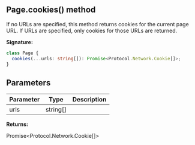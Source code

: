 ## Page.cookies() method

If no URLs are specified, this method returns cookies for the current page URL. If URLs are specified, only cookies for those URLs are returned.

**Signature:**

```typescript
class Page {
  cookies(...urls: string[]): Promise<Protocol.Network.Cookie[]>;
}
```

## Parameters

| Parameter | Type       | Description |
| --------- | ---------- | ----------- |
| urls      | string\[\] |             |

**Returns:**

Promise&lt;Protocol.Network.Cookie\[\]&gt;
